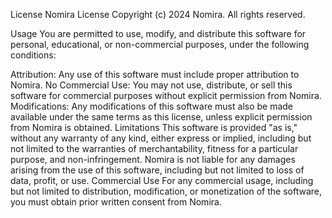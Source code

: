 License
Nomira License
Copyright (c) 2024 Nomira. All rights reserved.

Usage
You are permitted to use, modify, and distribute this software for personal, educational, or non-commercial purposes, under the following conditions:

Attribution: Any use of this software must include proper attribution to Nomira.
No Commercial Use: You may not use, distribute, or sell this software for commercial purposes without explicit permission from Nomira.
Modifications: Any modifications of this software must also be made available under the same terms as this license, unless explicit permission from Nomira is obtained.
Limitations
This software is provided "as is," without any warranty of any kind, either express or implied, including but not limited to the warranties of merchantability, fitness for a particular purpose, and non-infringement.
Nomira is not liable for any damages arising from the use of this software, including but not limited to loss of data, profit, or use.
Commercial Use
For any commercial usage, including but not limited to distribution, modification, or monetization of the software, you must obtain prior written consent from Nomira.